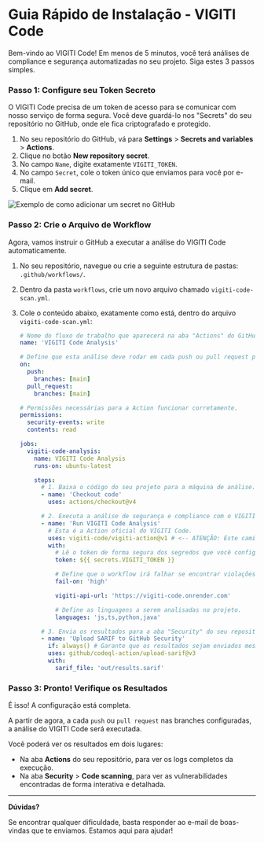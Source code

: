 # Guia Rápido de Instalação - VIGITI Code

Bem-vindo ao VIGITI Code! Em menos de 5 minutos, você terá análises de compliance e segurança automatizadas no seu projeto. Siga estes 3 passos simples.

### Passo 1: Configure seu Token Secreto

O VIGITI Code precisa de um token de acesso para se comunicar com nosso serviço de forma segura. Você deve guardá-lo nos "Secrets" do seu repositório no GitHub, onde ele fica criptografado e protegido.

1.  No seu repositório do GitHub, vá para **Settings** > **Secrets and variables** > **Actions**.
2.  Clique no botão **New repository secret**.
3.  No campo `Name`, digite exatamente `VIGITI_TOKEN`.
4.  No campo `Secret`, cole o token único que enviamos para você por e-mail.
5.  Clique em **Add secret**.

![Exemplo de como adicionar um secret no GitHub](https://i.imgur.com/7gB9Y7y.png)

### Passo 2: Crie o Arquivo de Workflow

Agora, vamos instruir o GitHub a executar a análise do VIGITI Code automaticamente.

1.  No seu repositório, navegue ou crie a seguinte estrutura de pastas: `.github/workflows/`.
2.  Dentro da pasta `workflows`, crie um novo arquivo chamado `vigiti-code-scan.yml`.
3.  Cole o conteúdo abaixo, exatamente como está, dentro do arquivo `vigiti-code-scan.yml`:

    ```yaml
    # Nome do fluxo de trabalho que aparecerá na aba "Actions" do GitHub.
    name: 'VIGITI Code Analysis'
    
    # Define que esta análise deve rodar em cada push ou pull request para a branch main.
    on:
      push:
        branches: [main]
      pull_request:
        branches: [main]
    
    # Permissões necessárias para a Action funcionar corretamente.
    permissions:
      security-events: write
      contents: read
    
    jobs:
      vigiti-code-analysis:
        name: VIGITI Code Analysis
        runs-on: ubuntu-latest
    
        steps:
          # 1. Baixa o código do seu projeto para a máquina de análise.
          - name: 'Checkout code'
            uses: actions/checkout@v4
    
          # 2. Executa a análise de segurança e compliance com o VIGITI Code.
          - name: 'Run VIGITI Code Analysis'
            # Esta é a Action oficial do VIGITI Code.
            uses: vigiti-code/vigiti-action@v1 # <-- ATENÇÃO: Este caminho será o oficial da sua Action.
            with:
              # Lê o token de forma segura dos segredos que você configurou no Passo 1.
              token: ${{ secrets.VIGITI_TOKEN }}
    
              # Define que o workflow irá falhar se encontrar violações de nível 'high' ou 'critical'.
              fail-on: 'high'

              vigiti-api-url: 'https://vigiti-code.onrender.com'
    
              # Define as linguagens a serem analisadas no projeto.
              languages: 'js,ts,python,java'
    
          # 3. Envia os resultados para a aba "Security" do seu repositório.
          - name: 'Upload SARIF to GitHub Security'
            if: always() # Garante que os resultados sejam enviados mesmo que o passo anterior falhe.
            uses: github/codeql-action/upload-sarif@v3
            with:
              sarif_file: 'out/results.sarif'
    ```

### Passo 3: Pronto! Verifique os Resultados

É isso! A configuração está completa.

A partir de agora, a cada `push` ou `pull request` nas branches configuradas, a análise do VIGITI Code será executada.

Você poderá ver os resultados em dois lugares:
* Na aba **Actions** do seu repositório, para ver os logs completos da execução.
* Na aba **Security** > **Code scanning**, para ver as vulnerabilidades encontradas de forma interativa e detalhada.

---
**Dúvidas?**

Se encontrar qualquer dificuldade, basta responder ao e-mail de boas-vindas que te enviamos. Estamos aqui para ajudar!
